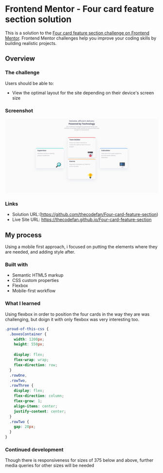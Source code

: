 # Frontend Mentor - Four card feature section solution

This is a solution to the [Four card feature section challenge on Frontend Mentor](https://www.frontendmentor.io/challenges/four-card-feature-section-weK1eFYK). Frontend Mentor challenges help you improve your coding skills by building realistic projects.
## Overview

### The challenge

Users should be able to:

- View the optimal layout for the site depending on their device's screen size

### Screenshot

![](/Screenshot%202024-11-25%20at%2019-03-46%20Frontend%20Mentor%20Four%20card%20feature%20section.png)

### Links

- Solution URL:(https://github.com/thecodefan/Four-card-feature-section)
- Live Site URL: https://thecodefan.github.io/Four-card-feature-section

## My process

Using a mobile first approach, i focused on putting the elements where they are needed, and adding style after.

### Built with

- Semantic HTML5 markup
- CSS custom properties
- Flexbox
- Mobile-first workflow

### What I learned

Using flexbox in order to position the four cards in the way they are was challenging, but doign it with only flexbox was very interesting too.

```css
.proud-of-this-css {
  .boxesContainer {
    width: 1200px;
    height: 550px;

    display: flex;
    flex-wrap: wrap;
    flex-direction: row;
  }
  .rowOne,
  .rowTwo,
  .rowThree {
    display: flex;
    flex-direction: column;
    flex-grow: 1;
    align-items: center;
    justify-content: center;
  }
  .rowTwo {
    gap: 20px;
  }
}
```

### Continued development

Though there is responsiveness for sizes of 375 below and above, further media queries for other sizes will be needed
